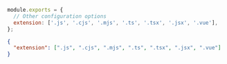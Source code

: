 ```js filename=".nyc.config.js" renderer="common" language="js"
module.exports = {
  // Other configuration options
  extension: ['.js', '.cjs', '.mjs', '.ts', '.tsx', '.jsx', '.vue'],
};
```

```json renderer="common" language="json"
{
  "extension": [".js", ".cjs", ".mjs", ".ts", ".tsx", ".jsx", ".vue"]
}
```


